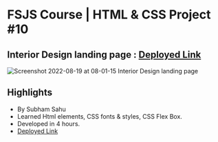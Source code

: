 # FSJS Course | HTML & CSS Project #10

## Interior Design landing page : [Deployed Link](https://startling-elf-16d77f.netlify.app/)

![Screenshot 2022-08-19 at 08-01-15 Interior Design landing page](https://user-images.githubusercontent.com/43786036/185530075-33af1b2a-afc7-439b-b76c-708e31622db5.png)

## Highlights
- By Subham Sahu
- Learned Html elements, CSS fonts & styles, CSS Flex Box.
- Developed in 4 hours.
- [Deployed Link](https://startling-elf-16d77f.netlify.app/)
